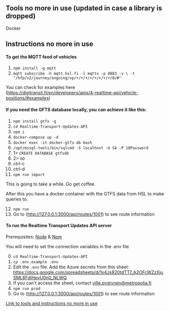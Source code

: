 ## Tools no more in use (updated in case a library is dropped)

Docker

## Instructions no more in use

#### To get the MQTT feed of vehicles

1. `npm install -g mqtt`
2. `mqtt subscribe -h mqtt.hsl.fi -l mqtts -p 8883 -v \
  -t "/hfp/v2/journey/ongoing/vp/+/+/+/+/+/+/+/+/0/#"`

You can check for examples here (https://digitransit.fi/en/developers/apis/4-realtime-api/vehicle-positions/#examples)

#### If you need the GFTS database locally, you can achieve it like this:

1. `npm install gtfs -g`
2. `cd Realtime-Transport-Updates-API`
3. `npm i`
4. `docker-compose up -d`
5. `docker exec -it docker-gtfs-db bash`
6. `/opt/mssql-tools/bin/sqlcmd -S localhost -U SA -P 10Password`
7. 1> `CREATE DATABASE gtfsdb`
8. 2> `GO`
9. ctrl-c
10. ctrl-d
11. `npm run import`

This is going to take a while. Go get coffee.

After this you have a docker container with the GTFS data from HSL to make queries to.

12. `npm run`
13. Go to (http://127.0.0.1:3000/api/routes/1001) to see route information

#### To run the Realtime Transport Updates API server

Prerequisites: [Node](https://nodejs.org/en/) & [Npm](https://www.npmjs.com/)

You will need to set the connection variables in the .env file

0. `cd Realtime-Transport-Updates-API`
1. `cp .env.example .env`
2. Edit the `.env` file. Add the Azure secrets from this sheet: https://docs.google.com/spreadsheets/d/1x4Js820tdTT7_A2OFcWZzXjuSML6FdiHpvU0n0_NLWQ
3. If you can't access the sheet, contact ville.pystynen@metropolia.fi
4. `npm run prod`
5. Go to (http://127.0.0.1:3000/api/routes/1001) to see route information

[Link to tools and instructions no more in use](README_OLD.md)
